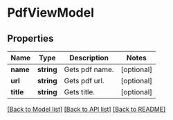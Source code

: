 # PdfViewModel

## Properties
Name | Type | Description | Notes
------------ | ------------- | ------------- | -------------
**name** | **string** | Gets pdf name. | [optional] 
**url** | **string** | Gets pdf url. | [optional] 
**title** | **string** | Gets title. | [optional] 

[[Back to Model list]](../../README.md#documentation-for-models) [[Back to API list]](../../README.md#documentation-for-api-endpoints) [[Back to README]](../../README.md)

